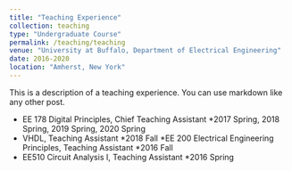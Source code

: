 ```yaml
---
title: "Teaching Experience"
collection: teaching
type: "Undergraduate Course"
permalink: /teaching/teaching
venue: "University at Buffalo, Department of Electrical Engineering"
date: 2016-2020
location: "Amherst, New York"
---
```


This is a description of a teaching experience. You can use markdown like any other post.

* EE 178 Digital Principles, Chief Teaching Assistant
  *2017 Spring, 2018 Spring, 2019 Spring, 2020 Spring
* VHDL, Teaching Assistant
  *2018 Fall
*EE 200 Electrical Engineering Principles, Teaching Assistant
  *2016 Fall
* EE510 Circuit Analysis I, Teaching Assistant
  *2016 Spring
